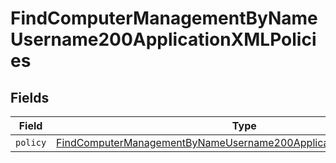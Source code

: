 # FindComputerManagementByNameUsername200ApplicationXMLPolicies


## Fields

| Field                                                                                                                                                                 | Type                                                                                                                                                                  | Required                                                                                                                                                              | Description                                                                                                                                                           |
| --------------------------------------------------------------------------------------------------------------------------------------------------------------------- | --------------------------------------------------------------------------------------------------------------------------------------------------------------------- | --------------------------------------------------------------------------------------------------------------------------------------------------------------------- | --------------------------------------------------------------------------------------------------------------------------------------------------------------------- |
| `policy`                                                                                                                                                              | [FindComputerManagementByNameUsername200ApplicationXMLPoliciesPolicy](../../models/operations/findcomputermanagementbynameusername200applicationxmlpoliciespolicy.md) | :heavy_minus_sign:                                                                                                                                                    | N/A                                                                                                                                                                   |